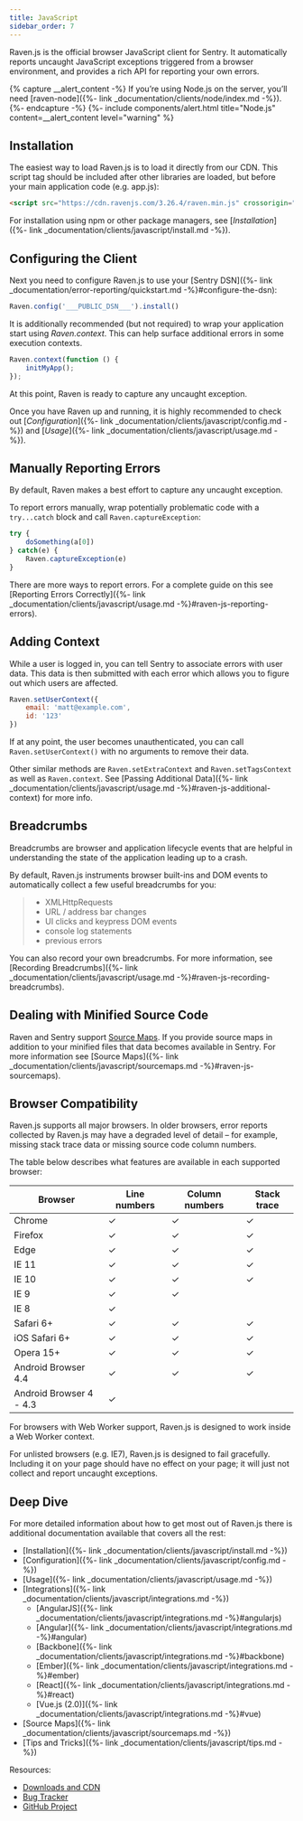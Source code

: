 ```yaml
---
title: JavaScript
sidebar_order: 7
---
```


Raven.js is the official browser JavaScript client for Sentry. It automatically reports uncaught JavaScript exceptions triggered from a browser environment, and provides a rich API for reporting your own errors.

{% capture __alert_content -%}
If you’re using Node.js on the server, you’ll need [raven-node]({%- link _documentation/clients/node/index.md -%}).{%- endcapture -%}
{%- include components/alert.html
    title="Node.js"
    content=__alert_content
    level="warning"
%}

<!-- WIZARD -->
## Installation

The easiest way to load Raven.js is to load it directly from our CDN. This script tag should be included after other libraries are loaded, but before your main application code (e.g. app.js):

```html
<script src="https://cdn.ravenjs.com/3.26.4/raven.min.js" crossorigin="anonymous"></script>
```

For installation using npm or other package managers, see [_Installation_]({%- link _documentation/clients/javascript/install.md -%}).

## Configuring the Client

Next you need to configure Raven.js to use your [Sentry DSN]({%- link _documentation/error-reporting/quickstart.md -%}#configure-the-dsn):

```javascript
Raven.config('___PUBLIC_DSN___').install()
```

It is additionally recommended (but not required) to wrap your application start using _Raven.context_. This can help surface additional errors in some execution contexts.

```javascript
Raven.context(function () {
    initMyApp();
});
```

At this point, Raven is ready to capture any uncaught exception.

Once you have Raven up and running, it is highly recommended to check out [_Configuration_]({%- link _documentation/clients/javascript/config.md -%}) and [_Usage_]({%- link _documentation/clients/javascript/usage.md -%}).

## Manually Reporting Errors

By default, Raven makes a best effort to capture any uncaught exception.

To report errors manually, wrap potentially problematic code with a `try...catch` block and call `Raven.captureException`:

```javascript
try {
    doSomething(a[0])
} catch(e) {
    Raven.captureException(e)
}
```

There are more ways to report errors. For a complete guide on this see [Reporting Errors Correctly]({%- link _documentation/clients/javascript/usage.md -%}#raven-js-reporting-errors).
<!-- ENDWIZARD -->

## Adding Context

While a user is logged in, you can tell Sentry to associate errors with user data. This data is then submitted with each error which allows you to figure out which users are affected.

```javascript
Raven.setUserContext({
    email: 'matt@example.com',
    id: '123'
})
```

If at any point, the user becomes unauthenticated, you can call `Raven.setUserContext()` with no arguments to remove their data.

Other similar methods are `Raven.setExtraContext` and `Raven.setTagsContext` as well as `Raven.context`. See [Passing Additional Data]({%- link _documentation/clients/javascript/usage.md -%}#raven-js-additional-context) for more info.

## Breadcrumbs

Breadcrumbs are browser and application lifecycle events that are helpful in understanding the state of the application leading up to a crash.

By default, Raven.js instruments browser built-ins and DOM events to automatically collect a few useful breadcrumbs for you:

> -   XMLHttpRequests
> -   URL / address bar changes
> -   UI clicks and keypress DOM events
> -   console log statements
> -   previous errors

You can also record your own breadcrumbs. For more information, see [Recording Breadcrumbs]({%- link _documentation/clients/javascript/usage.md -%}#raven-js-recording-breadcrumbs).

## Dealing with Minified Source Code

Raven and Sentry support [Source Maps](http://www.html5rocks.com/en/tutorials/developertools/sourcemaps/). If you provide source maps in addition to your minified files that data becomes available in Sentry. For more information see [Source Maps]({%- link _documentation/clients/javascript/sourcemaps.md -%}#raven-js-sourcemaps).

## Browser Compatibility

Raven.js supports all major browsers. In older browsers, error reports collected by Raven.js may have a degraded level of detail – for example, missing stack trace data or missing source code column numbers.

The table below describes what features are available in each supported browser:

| Browser | Line numbers | Column numbers | Stack trace |
| --- | --- | --- | --- |
| Chrome | ✓ | ✓ | ✓ |
| Firefox | ✓ | ✓ | ✓ |
| Edge | ✓ | ✓ | ✓ |
| IE 11 | ✓ | ✓ | ✓ |
| IE 10 | ✓ | ✓ | ✓ |
| IE 9 | ✓ | ✓ |   |
| IE 8 | ✓ |   |   |
| Safari 6+ | ✓ | ✓ | ✓ |
| iOS Safari 6+ | ✓ | ✓ | ✓ |
| Opera 15+ | ✓ | ✓ | ✓ |
| Android Browser 4.4 | ✓ | ✓ | ✓ |
| Android Browser 4 - 4.3 | ✓ |   |   |

For browsers with Web Worker support, Raven.js is designed to work inside a Web Worker context.

For unlisted browsers (e.g. IE7), Raven.js is designed to fail gracefully. Including it on your page should have no effect on your page; it will just not collect and report uncaught exceptions.

## Deep Dive

For more detailed information about how to get most out of Raven.js there is additional documentation available that covers all the rest:

-   [Installation]({%- link _documentation/clients/javascript/install.md -%})
-   [Configuration]({%- link _documentation/clients/javascript/config.md -%})
-   [Usage]({%- link _documentation/clients/javascript/usage.md -%})
-   [Integrations]({%- link _documentation/clients/javascript/integrations.md -%})
    -   [AngularJS]({%- link _documentation/clients/javascript/integrations.md -%}#angularjs)
    -   [Angular]({%- link _documentation/clients/javascript/integrations.md -%}#angular)
    -   [Backbone]({%- link _documentation/clients/javascript/integrations.md -%}#backbone)
    -   [Ember]({%- link _documentation/clients/javascript/integrations.md -%}#ember)
    -   [React]({%- link _documentation/clients/javascript/integrations.md -%}#react)
    -   [Vue.js (2.0)]({%- link _documentation/clients/javascript/integrations.md -%}#vue)
-   [Source Maps]({%- link _documentation/clients/javascript/sourcemaps.md -%})
-   [Tips and Tricks]({%- link _documentation/clients/javascript/tips.md -%})

Resources:

-   [Downloads and CDN](http://ravenjs.com/)
-   [Bug Tracker](http://github.com/getsentry/raven-js/issues)
-   [GitHub Project](http://github.com/getsentry/raven-js)
